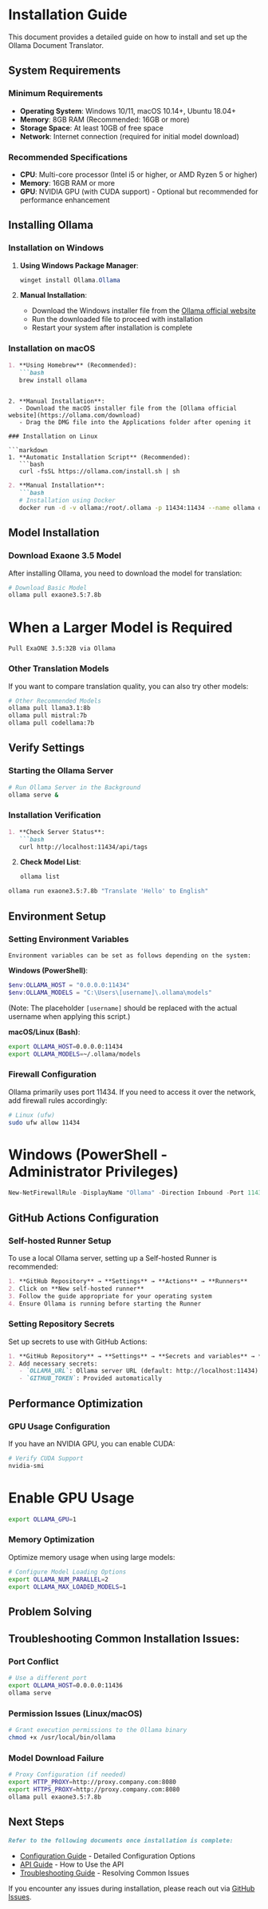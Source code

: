 # Installation Guide

This document provides a detailed guide on how to install and set up the Ollama Document Translator.

## System Requirements

### Minimum Requirements
- **Operating System**: Windows 10/11, macOS 10.14+, Ubuntu 18.04+
- **Memory**: 8GB RAM (Recommended: 16GB or more)
- **Storage Space**: At least 10GB of free space
- **Network**: Internet connection (required for initial model download)

### Recommended Specifications
- **CPU**: Multi-core processor (Intel i5 or higher, or AMD Ryzen 5 or higher)
- **Memory**: 16GB RAM or more
- **GPU**: NVIDIA GPU (with CUDA support) - Optional but recommended for performance enhancement

## Installing Ollama

### Installation on Windows

1. **Using Windows Package Manager**:
   ```powershell
   winget install Ollama.Ollama
   ```

2. **Manual Installation**:
   - Download the Windows installer file from the [Ollama official website](https://ollama.com/download)
   - Run the downloaded file to proceed with installation
   - Restart your system after installation is complete

### Installation on macOS

```markdown
1. **Using Homebrew** (Recommended):
   ```bash
   brew install ollama
   ```
```

2. **Manual Installation**:
   - Download the macOS installer file from the [Ollama official website](https://ollama.com/download)
   - Drag the DMG file into the Applications folder after opening it

### Installation on Linux

```markdown
1. **Automatic Installation Script** (Recommended):
   ```bash
   curl -fsSL https://ollama.com/install.sh | sh
   ```

```markdown
2. **Manual Installation**:
   ```bash
   # Installation using Docker
   docker run -d -v ollama:/root/.ollama -p 11434:11434 --name ollama ollama/ollama
   ```

## Model Installation

### Download Exaone 3.5 Model

After installing Ollama, you need to download the model for translation:

```bash
# Download Basic Model
ollama pull exaone3.5:7.8b
```

# When a Larger Model is Required
```
Pull ExaONE 3.5:32B via Ollama
```

### Other Translation Models

If you want to compare translation quality, you can also try other models:

```bash
# Other Recommended Models
ollama pull llama3.1:8b
ollama pull mistral:7b
ollama pull codellama:7b
```

## Verify Settings

### Starting the Ollama Server

```bash
# Run Ollama Server in the Background
ollama serve &
```

### Installation Verification

```markdown
1. **Check Server Status**:
   ```bash
   curl http://localhost:11434/api/tags
   ```

2. **Check Model List**:
   ```bash
   ollama list
   ```

```bash
ollama run exaone3.5:7.8b "Translate 'Hello' to English"
```

## Environment Setup

### Setting Environment Variables

```
Environment variables can be set as follows depending on the system:
```

**Windows (PowerShell)**:
```powershell
$env:OLLAMA_HOST = "0.0.0.0:11434"
$env:OLLAMA_MODELS = "C:\Users\[username]\.ollama\models"
``` 

(Note: The placeholder `[username]` should be replaced with the actual username when applying this script.)

**macOS/Linux (Bash)**:
```bash
export OLLAMA_HOST=0.0.0.0:11434
export OLLAMA_MODELS=~/.ollama/models
```

### Firewall Configuration

Ollama primarily uses port 11434. If you need to access it over the network, add firewall rules accordingly:

```bash
# Linux (ufw)
sudo ufw allow 11434
```

# Windows (PowerShell - Administrator Privileges)
```powershell
New-NetFirewallRule -DisplayName "Ollama" -Direction Inbound -Port 11434 -Protocol TCP -Action Allow
```

## GitHub Actions Configuration

### Self-hosted Runner Setup

To use a local Ollama server, setting up a Self-hosted Runner is recommended:

```markdown
1. **GitHub Repository** → **Settings** → **Actions** → **Runners**
2. Click on **New self-hosted runner**
3. Follow the guide appropriate for your operating system
4. Ensure Ollama is running before starting the Runner
```

### Setting Repository Secrets

Set up secrets to use with GitHub Actions:

```markdown
1. **GitHub Repository** → **Settings** → **Secrets and variables** → **Actions**
2. Add necessary secrets:
   - `OLLAMA_URL`: Ollama server URL (default: http://localhost:11434)
   - `GITHUB_TOKEN`: Provided automatically
```

## Performance Optimization

### GPU Usage Configuration

If you have an NVIDIA GPU, you can enable CUDA:

```bash
# Verify CUDA Support
nvidia-smi
```

# Enable GPU Usage
```bash
export OLLAMA_GPU=1
```

### Memory Optimization

Optimize memory usage when using large models:

```bash
# Configure Model Loading Options
export OLLAMA_NUM_PARALLEL=2
export OLLAMA_MAX_LOADED_MODELS=1
```

## Problem Solving

## Troubleshooting Common Installation Issues:

### Port Conflict
```bash
# Use a different port
export OLLAMA_HOST=0.0.0.0:11436
ollama serve
```

### Permission Issues (Linux/macOS)
```bash
# Grant execution permissions to the Ollama binary
chmod +x /usr/local/bin/ollama
```

### Model Download Failure
```bash
# Proxy Configuration (if needed)
export HTTP_PROXY=http://proxy.company.com:8080
export HTTPS_PROXY=http://proxy.company.com:8080
ollama pull exaone3.5:7.8b
```

## Next Steps

```markdown
Refer to the following documents once installation is complete:
```

- [Configuration Guide](configuration.md) - Detailed Configuration Options
- [API Guide](api-guide.md) - How to Use the API
- [Troubleshooting Guide](troubleshooting.md) - Resolving Common Issues

If you encounter any issues during installation, please reach out via [GitHub Issues](https://github.com/your-username/ollama-doc-translator/issues).